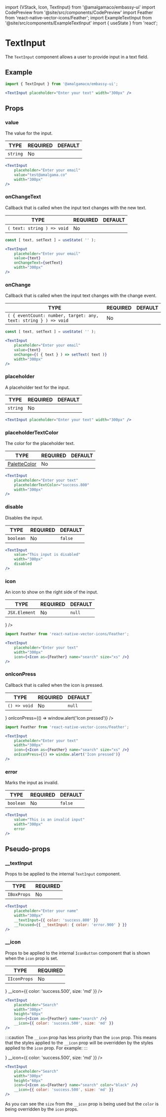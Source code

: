 import {VStack, Icon, TextInput} from '@amalgamaco/embassy-ui'
import CodePreview from '@site/src/components/CodePreview'
import Feather from 'react-native-vector-icons/Feather';
import ExampleTextInput from '@site/src/components/ExampleTextInput'
import { useState } from 'react';

# TextInput

The `TextInput` component allows a user to provide input in a text field.

## Example

<CodePreview>
	<TextInput placeholder="Enter your text" width="300px" />
</CodePreview>

```jsx
import { TextInput } from '@amalgamaco/embassy-ui';

<TextInput placeholder="Enter your text" width="300px" />
```

## Props

### value
The value for the input.

| TYPE | REQUIRED | DEFAULT |
| ---- | -------- | ------- |
| `string` | No       |    |

<CodePreview>
	<TextInput
		placeholder="Enter your email"
		value="test@amalgama.co"
		width="300px"
	/>
</CodePreview>

```jsx
<TextInput
	placeholder="Enter your email"
	value="test@amalgama.co"
	width="300px"
/>
```

### onChangeText
Callback that is called when the input text changes with the new text.

| TYPE | REQUIRED | DEFAULT |
| ---- | -------- | ------- |
| `( text: string ) => void` | No       |    |

<CodePreview>
	<ExampleTextInput />
</CodePreview>

```jsx
const [ text, setText ] = useState( '' );

<TextInput
	placeholder="Enter your email"
	value={text}
	onChangeText={setText}
	width="300px"
/>
```

### onChange
Callback that is called when the input text changes with the change event.

| TYPE | REQUIRED | DEFAULT |
| ---- | -------- | ------- |
| `( { eventCount: number, target: any, text: string } ) => void` | No       |    |

<CodePreview>
	<ExampleTextInput />
</CodePreview>

```jsx
const [ text, setText ] = useState( '' );

<TextInput
	placeholder="Enter your email"
	value={text}
	onChange={( { text } ) => setText( text )}
	width="300px"
/>
```

### placeholder
A placeholder text for the input.

| TYPE | REQUIRED | DEFAULT |
| ---- | -------- | ------- |
| `string` | No       |    |

<CodePreview>
	<TextInput placeholder="Enter your text" width="300px" />
</CodePreview>

```jsx
<TextInput placeholder="Enter your text" width="300px" />
```



### placeholderTextColor
The color for the placeholder text.

| TYPE | REQUIRED | DEFAULT |
| ---- | -------- | ------- |
| [PaletteColor](../../theming/default_theme#palette) | No       |    |

<CodePreview>
	<TextInput
		placeholder="Enter your text"
		placeholderTextColor="success.800"
		width="300px"
	/>
</CodePreview>

```jsx
<TextInput
	placeholder="Enter your text"
	placeholderTextColor="success.800"
	width="300px"
/>
```

### disable
Disables the input.

| TYPE | REQUIRED | DEFAULT |
| ---- | -------- | ------- |
| `boolean` | No    |  `false` |

<CodePreview>
	<TextInput
		value="This input is disabled"
		width="300px"
		disabled
	/>
</CodePreview>

```jsx
<TextInput
	value="This input is disabled"
	width="300px"
	disabled
/>
```
### icon
An icon to show on the right side of the input.

| TYPE | REQUIRED | DEFAULT |
| ---- | -------- | ------- |
| `JSX.Element` | No    |  `null` |

<CodePreview>
	<TextInput
		placeholder="Enter your text"
		width="300px"
		icon={<Icon as={Feather} name="search" size="xs" />}
	/>
</CodePreview>

```jsx
import Feather from 'react-native-vector-icons/Feather';

<TextInput
	placeholder="Enter your text"
	width="300px"
	icon={<Icon as={Feather} name="search" size="xs" />}
/>
```

### onIconPress

Callback that is called when the icon is pressed.

| TYPE | REQUIRED | DEFAULT |
| ---- | -------- | ------- |
| `() => void` | No    |  `null` |

<CodePreview>
	<TextInput
		placeholder="Enter your text"
		width="300px"
		icon={<Icon as={Feather} name="search" size="xs" />}
		onIconPress={() => window.alert('Icon pressed')}
	/>
</CodePreview>

```jsx
import Feather from 'react-native-vector-icons/Feather';

<TextInput
	placeholder="Enter your text"
	width="300px"
	icon={<Icon as={Feather} name="search" size="xs" />}
	onIconPress={() => window.alert('Icon pressed')}
/>
```

### error
Marks the input as invalid.

| TYPE | REQUIRED | DEFAULT |
| ---- | -------- | ------- |
| `boolean` | No    |  `false` |

<CodePreview>
	<TextInput
		value="This is an invalid input"
		width="300px"
		error
	/>
</CodePreview>

```jsx
<TextInput
	value="This is an invalid input"
	width="300px"
	error
/>
```

## Pseudo-props

### __textInput
Props to be applied to the internal `TextInput` component.

| TYPE   | REQUIRED |
| ------ | -------- |
| `IBoxProps` | No       |

<CodePreview>
	<TextInput
		placeholder="Enter your name"
		width="300px"
		__textInput={{ color: 'success.800' }}
		__focused={{ __textInput: { color: 'error.900' } }}
	/>
</CodePreview>

```jsx
<TextInput
	placeholder="Enter your name"
	width="300px"
	__textInput={{ color: 'success.800' }}
	__focused={{ __textInput: { color: 'error.900' } }}
/>
```

### __icon
Props to be applied to the internal `IconButton` component that is shown when the `icon` prop is set.

| TYPE   | REQUIRED |
| ------ | -------- |
| `IIconProps` | No       |

<CodePreview>
	<TextInput
		placeholder="Search"
		width="300px"
		height="60px"
		icon={<Icon as={Feather} name="search" />}
		__icon={{ color: 'success.500', size: 'md' }}
	/>
</CodePreview>

```jsx
<TextInput
	placeholder="Search"
	width="300px"
	height="60px"
	icon={<Icon as={Feather} name="search" />}
	__icon={{ color: 'success.500', size: 'md' }}
/>
```

:::caution 
The `__icon` prop has less priority than the `icon` prop. This means that the styles applied to the `__icon` prop will be overridden by the styles applied to the `icon` prop. For example:
:::

<CodePreview>
	<TextInput
		placeholder="Search"
		width="300px"
		height="60px"
		icon={<Icon as={Feather} name="search" color="black" />}
		__icon={{ color: 'success.500', size: 'md' }}
	/>
</CodePreview>

```jsx
<TextInput
	placeholder="Search"
	width="300px"
	height="60px"
	icon={<Icon as={Feather} name="search" color="black" />}
	__icon={{ color: 'success.500', size: 'md' }}
/>
```
As you can see the `size` from the  `__icon` prop is being used but the `color` is being overridden by the `icon` props.